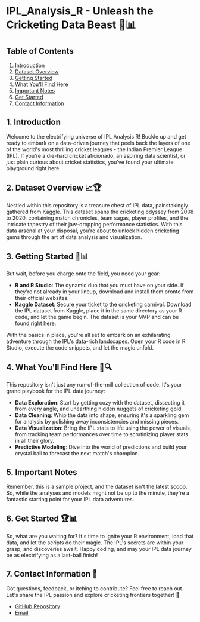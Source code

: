 # IPL_Analysis_R - Unleash the Cricketing Data Beast 🏏📊

## Table of Contents
1. [Introduction](#introduction)
2. [Dataset Overview](#dataset-overview)
3. [Getting Started](#getting-started)
4. [What You'll Find Here](#what-youll-find-here)
5. [Important Notes](#important-notes)
6. [Get Started](#get-started)
7. [Contact Information](#contact-information)

<a name="introduction"></a>
## 1. Introduction

Welcome to the electrifying universe of IPL Analysis R! Buckle up and get ready to embark on a data-driven journey that peels back the layers of one of the world's most thrilling cricket leagues - the Indian Premier League (IPL). If you're a die-hard cricket aficionado, an aspiring data scientist, or just plain curious about cricket statistics, you've found your ultimate playground right here.

<a name="dataset-overview"></a>
## 2. Dataset Overview 📈🏆

Nestled within this repository is a treasure chest of IPL data, painstakingly gathered from Kaggle. This dataset spans the cricketing odyssey from 2008 to 2020, containing match chronicles, team sagas, player profiles, and the intricate tapestry of their jaw-dropping performance statistics. With this data arsenal at your disposal, you're about to unlock hidden cricketing gems through the art of data analysis and visualization.

<a name="getting-started"></a>
## 3. Getting Started 🚀📊

But wait, before you charge onto the field, you need your gear:

- **R and R Studio**: The dynamic duo that you must have on your side. If they're not already in your lineup, download and install them pronto from their official websites.
- **Kaggle Dataset**: Secure your ticket to the cricketing carnival. Download the IPL dataset from Kaggle, place it in the same directory as your R code, and let the game begin. The dataset is your MVP and can be found [right here](https://www.kaggle.com/manasgarg/ipl).

With the basics in place, you're all set to embark on an exhilarating adventure through the IPL's data-rich landscapes. Open your R code in R Studio, execute the code snippets, and let the magic unfold.

<a name="what-youll-find-here"></a>
## 4. What You'll Find Here 📜🔍

This repository isn't just any run-of-the-mill collection of code. It's your grand playbook for the IPL data journey:

- **Data Exploration**: Start by getting cozy with the dataset, dissecting it from every angle, and unearthing hidden nuggets of cricketing gold.
- **Data Cleaning**: Whip the data into shape, ensuring it's a sparkling gem for analysis by polishing away inconsistencies and missing pieces.
- **Data Visualization**: Bring the IPL stats to life using the power of visuals, from tracking team performances over time to scrutinizing player stats in all their glory.
- **Predictive Modeling**: Dive into the world of predictions and build your crystal ball to forecast the next match's champion.

<a name="important-notes"></a>
## 5. Important Notes

Remember, this is a sample project, and the dataset isn't the latest scoop. So, while the analyses and models might not be up to the minute, they're a fantastic starting point for your IPL data adventures.

<a name="get-started"></a>
## 6. Get Started 🏆📊

So, what are you waiting for? It's time to ignite your R environment, load that data, and let the scripts do their magic. The IPL's secrets are within your grasp, and discoveries await. Happy coding, and may your IPL data journey be as electrifying as a last-ball finish!

<a name="contact-information"></a>
## 7. Contact Information 📧

Got questions, feedback, or itching to contribute? Feel free to reach out. Let's share the IPL passion and explore cricketing frontiers together! 🙌

- [GitHub Repository](https://github.com/your-username/IPL_Analysis_R)
- [Email](mailto:youremail@example.com)
